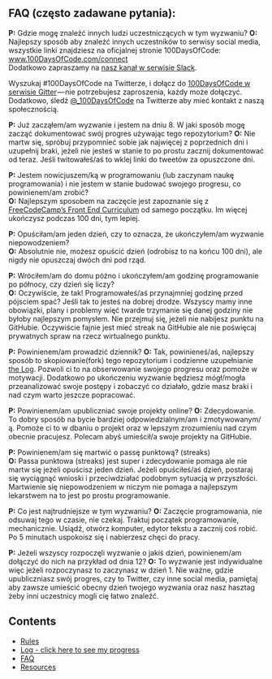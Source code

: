 ## FAQ (często zadawane pytania):
  **P:** Gdzie mogę znaleźć innych ludzi uczestniczących w tym wyzwaniu?
  **O:** Najlepszy sposób aby znaleźć innych uczestników to serwisy social media, wszystkie linki znajdziesz na oficjalnej stronie 100DaysOfCode: www.100DaysOfCode.com/connect  
  Dodatkowo zapraszamy na [nasz kanał w serwisie Slack](https://join.slack.com/t/100xcode/shared_invite/enQtMzA2NzUyODY4MTgyLWM2NzMzYzBmZTcwOTk0MzM2YTI5OWQzM2M3ZTVjZTUyMTE0NDk3ZjdiZmExNGU5Mjg3ODgzZTQxODI3YTNjZjA).

  Wyszukaj #100DaysOfCode na Twitterze, i dołącz do [100DaysOfCode w serwisie Gitter](https://gitter.im/Kallaway/100DaysOfCode) — nie potrzebujesz zaproszenia, każdy może dołączyć. Dodatkowo, śledź [@_100DaysOfCode](https://twitter.com/_100DaysOfCode) na Twitterze aby mieć kontakt z naszą społecznością.

  **P:** Już zacząłem/am wyzwanie i jestem na dniu 8. W jaki sposób mogę zacząć dokumentować swój progres używając tego repozytorium?
  **O:** Nie martw się, spróbuj przypomnieć sobie jak najwięcej z poprzednich dni i uzupełnij braki, jeżeli nie jesteś w stanie to po prostu zacznij dokumentować od teraz. Jeśli twitowałeś/aś to wklej linki do tweetów za opuszczone dni.

  **P:** Jestem nowicjuszem/ką w programowaniu (lub zaczynam naukę programowania) i nie jestem w stanie budować swojego progresu, co powinienem/am zrobić?  
  **O:** Najlepszym sposobem na zaczęcie jest zapoznanie się z [FreeCodeCamp’s Front End Curriculum](https://www.freecodecamp.com/) od samego początku. Im więcej ukończysz podczas 100 dni, tym lepiej. 

  **P:** Opuściłam/am jeden dzień, czy to oznacza, że ukończyłem/am wyzwanie niepowodzeniem?  
  **O:** Absolutnie nie, możesz opuścić dzień (odrobisz to na końcu 100 dni), ale nigdy nie opuszczaj dwóch dni pod rząd.

  **P:** Wróciłem/am do domu późno i ukończyłem/am godzinę programowanie po północy, czy dzień się liczy?  
  **O:** Oczywiście, że tak! Programowałeś/aś przynajmniej godzinę przed pójsciem spać? Jeśli tak to jesteś na dobrej drodze. 
Wszyscy mamy inne obowiązki, plany i problemy więć twarde trzymanie się danej godziny nie byłoby najlepszym pomysłem. Nie przejmuj się, jeżeli nie nabijesz punktu na GitHubie. Oczywiście fajnie jest mieć streak na GitHubie ale nie poświęcaj prywatnych spraw na rzecz wirtualnego punktu.
 

  **P:** Powinienem/am prowadzić dziennik?
  **O:** Tak, powinieneś/aś, najlepszy sposób to skopiowanie(fork) tego repozytorium i codzienne uzupełnianie [the Log](log-pl.md). Pozwoli ci to na obserwowanie swojego progresu oraz pomoże w motywacji. Dodatkowo po ukończeniu wyzwanie będziesz mógł/mogła przeanalizować swoje postępy i zobaczyć co działało, gdzie masz braki i nad czym warto jeszcze popracować.

  **P:** Powinienem/am upubliczniać swoje projekty online?
  **O:** Zdecydowanie. To dobry sposób na bycie bardziej odpowiedzialnym/am i zmotywowanym/ą. Pomoże ci to w dbaniu o projekt oraz w lepszym zrozumieniu nad czym obecnie pracujesz. Polecam abyś umieścił/a swoje projekty na GitHubie.

  **P:** Powinienem/am się martwić o passę punktową? (streaks)  
  **O:** Passa punktowa (streaks) jest super i zdecydowanie pomaga ale nie martw się jeżeli opuścisz jeden dzień. Jeżeli opuściłeś/aś dzień, postaraj się wyciągnąć wnioski i przeciwdziałać podobnym sytuacją w przyszłości. Martwienie się niepowodzeniem w niczym nie pomaga a najlepszym lekarstwem na to jest po prostu programowanie.

  **P:** Co jest najtrudniejsze w tym wyzwaniu? 
  **O:** Zaczęcie programowania, nie odsuwaj tego w czasie, nie czekaj. Traktuj początek programowanie, mechanicznie. Usiądź, otwórz komputer, edytor tekstu a zacznij coś robić. Po 5 minutach uspokoisz się i nabierzesz chęci do pracy.

  **P:** Jeżeli wszyscy rozpoczęli wyzwanie o jakiś dzień, powinienem/am dołączyć do nich na przykład od dnia 12?
  **O:** To wyzwanie jest indywidualne więc jeżeli rozpoczynasz to zaczynasz w dzień 1. Nie ważne, gdzie upubliczniasz swój progres, czy to Twitter, czy inne social media, pamiętaj aby zawsze umieścić obecny dzień twojego wyzwania oraz nasz hasztag żeby inni uczestnicy mogli cię łatwo znaleźć. 

## Contents
* [Rules](regulamin.md)
* [Log - click here to see my progress](log.md)
* [FAQ](FAQ-pl.md)
* [Resources](resources.md)